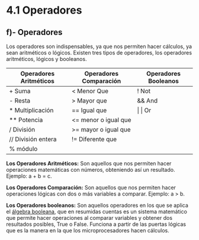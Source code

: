 # **4.1 Operadores**

## **f)- Operadores**

Los operadores son indispensables, ya que nos permiten hacer cálculos, ya sean aritméticos o lógicos. Existen tres tipos de operadores, los operadores aritméticos, lógicos y booleanos.

| **Operadores Aritméticos** | **Operadores Comparación** | **Operadores Booleanos** |
| -------------------------- | -------------------------- | ------------------------ |
| \+ Suma                    | &lt; Menor Que             | ! Not                    |
| \- Resta                   | \> Mayor que               | && And                   |
| \* Multiplicación          | == Igual que               | \| \| Or                 |
| \*\* Potencia              | &lt;= menor o igual que    |                          |
| / División                 | \>= mayor o igual que      |                          |
| // División entera         | != Diferente que           |                          |
| % módulo                   |                            |                          |

**Los Operadores Aritméticos:** Son aquellos que nos permiten hacer operaciones matemáticas con números, obteniendo así un resultado. Ejemplo: a + b = c.

**Los Operadores Comparación:** Son aquellos que nos permiten hacer operaciones lógicas con dos o más variables a comparar. Ejemplo: a > b.

**Los Operadores booleanos:** Son aquellos operadores en los que se aplica el [álgebra booleana](https://en.wikipedia.org/wiki/Boolean_algebra), que en resumidas cuentas es un sistema matemático que permite hacer operaciones al comparar variables y obtener dos resultados posibles, True o False. Funciona a partir de las puertas lógicas que es la manera en la que los microprocesadores hacen cálculos.